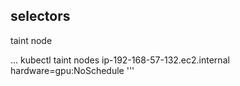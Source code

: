 ## selectors

taint node

...
kubectl taint nodes ip-192-168-57-132.ec2.internal hardware=gpu:NoSchedule
'''
